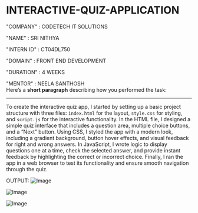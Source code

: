   # INTERACTIVE-QUIZ-APPLICATION
 
 "COMPANY" : CODETECH IT SOLUTIONS
 
 "NAME" : SRI NITHYA

 "INTERN ID" : CT04DL750

 "DOMAIN" : FRONT END DEVELOPMENT

 "DURATION" : 4 WEEKS

 "MENTOR" : NEELA SANTHOSH  
 Here’s a **short paragraph** describing how you performed the task:

---

To create the interactive quiz app, I started by setting up a basic project structure with three files: `index.html` for the layout, `style.css` for styling, and `script.js` for the interactive functionality. In the HTML file, I designed a simple quiz interface that includes a question area, multiple choice buttons, and a “Next” button. Using CSS, I styled the app with a modern look, including a gradient background, button hover effects, and visual feedback for right and wrong answers. In JavaScript, I wrote logic to display questions one at a time, check the selected answer, and provide instant feedback by highlighting the correct or incorrect choice. Finally, I ran the app in a web browser to test its functionality and ensure smooth navigation through the quiz.

OUTPUT:
![Image](https://github.com/user-attachments/assets/4abe7308-645f-484c-9958-a3f3dfedaea9)

![Image](https://github.com/user-attachments/assets/cdd03e80-0642-4866-bc47-227147b8d4b4)

![Image](https://github.com/user-attachments/assets/517ed211-e97e-42d2-b49f-1d7910742627)

 
